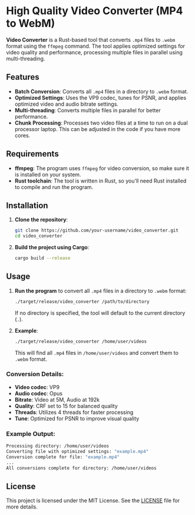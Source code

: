 
# High Quality Video Converter (MP4 to WebM)

**Video Converter** is a Rust-based tool that converts `.mp4` files to `.webm` format using the `ffmpeg` command. The tool applies optimized settings for video quality and performance, processing multiple files in parallel using multi-threading.

## Features

- **Batch Conversion**: Converts all `.mp4` files in a directory to `.webm` format.
- **Optimized Settings**: Uses the VP9 codec, tunes for PSNR, and applies optimized video and audio bitrate settings.
- **Multi-threading**: Converts multiple files in parallel for better performance.
- **Chunk Processing**: Processes two video files at a time to run on a dual processor laptop. This can be adjusted in the code if you have more cores.

## Requirements

- **ffmpeg**: The program uses `ffmpeg` for video conversion, so make sure it is installed on your system.
- **Rust toolchain**: The tool is written in Rust, so you'll need Rust installed to compile and run the program.

## Installation

1. **Clone the repository**:

   ```bash
   git clone https://github.com/your-username/video_converter.git
   cd video_converter
   ```

2. **Build the project using Cargo**:

   ```bash
   cargo build --release
   ```

## Usage

1. **Run the program** to convert all `.mp4` files in a directory to `.webm` format:

   ```bash
   ./target/release/video_converter /path/to/directory
   ```

   If no directory is specified, the tool will default to the current directory (`.`).

2. **Example**:

   ```bash
   ./target/release/video_converter /home/user/videos
   ```

   This will find all `.mp4` files in `/home/user/videos` and convert them to `.webm` format.

### Conversion Details:

- **Video codec**: VP9
- **Audio codec**: Opus
- **Bitrate**: Video at 5M, Audio at 192k
- **Quality**: CRF set to 15 for balanced quality
- **Threads**: Utilizes 4 threads for faster processing
- **Tune**: Optimized for PSNR to improve visual quality

### Example Output:

```bash
Processing directory: /home/user/videos
Converting file with optimized settings: "example.mp4"
Conversion complete for file: "example.mp4"
...
All conversions complete for directory: /home/user/videos
```

## License

This project is licensed under the MIT License. See the [LICENSE](LICENSE) file for more details.

